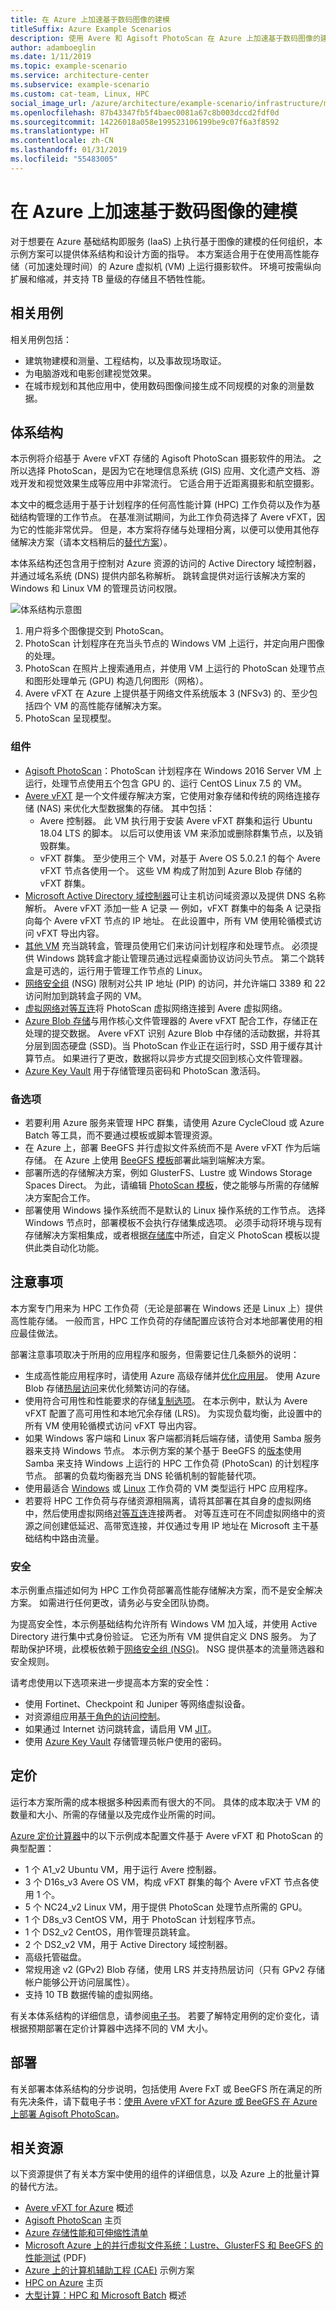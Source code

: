 ```yaml
---
title: 在 Azure 上加速基于数码图像的建模
titleSuffix: Azure Example Scenarios
description: 使用 Avere 和 Agisoft PhotoScan 在 Azure 上加速基于数码图像的建模
author: adamboeglin
ms.date: 1/11/2019
ms.topic: example-scenario
ms.service: architecture-center
ms.subservice: example-scenario
ms.custom: cat-team, Linux, HPC
social_image_url: /azure/architecture/example-scenario/infrastructure/media/architecture-image-modeling.png
ms.openlocfilehash: 87b43347fb5f4baec0081a67c8b003dccd2fdf0d
ms.sourcegitcommit: 14226018a058e199523106199be9c07f6a3f8592
ms.translationtype: HT
ms.contentlocale: zh-CN
ms.lasthandoff: 01/31/2019
ms.locfileid: "55483005"
---
```

# <a name="accelerate-digital-image-based-modeling-on-azure"></a>在 Azure 上加速基于数码图像的建模

对于想要在 Azure 基础结构即服务 (IaaS) 上执行基于图像的建模的任何组织，本示例方案可以提供体系结构和设计方面的指导。 本方案适合用于在使用高性能存储（可加速处理时间）的 Azure 虚拟机 (VM) 上运行摄影软件。 环境可按需纵向扩展和缩减，并支持 TB 量级的存储且不牺牲性能。

## <a name="relevant-use-cases"></a>相关用例

相关用例包括：

- 建筑物建模和测量、工程结构，以及事故现场取证。
- 为电脑游戏和电影创建视觉效果。
- 在城市规划和其他应用中，使用数码图像间接生成不同规模的对象的测量数据。

## <a name="architecture"></a>体系结构

本示例将介绍基于 Avere vFXT 存储的 Agisoft PhotoScan 摄影软件的用法。 之所以选择 PhotoScan，是因为它在地理信息系统 (GIS) 应用、文化遗产文档、游戏开发和视觉效果生成等应用中非常流行。 它适合用于近距离摄影和航空摄影。

本文中的概念适用于基于计划程序的任何高性能计算 (HPC) 工作负荷以及作为基础结构管理的工作节点。  在基准测试期间，为此工作负荷选择了 Avere vFXT，因为它的性能非常优异。  但是，本方案将存储与处理相分离，以便可以使用其他存储解决方案（请本文档稍后的[替代方案](#alternatives)）。

本体系结构还包含用于控制对 Azure 资源的访问的 Active Directory 域控制器，并通过域名系统 (DNS) 提供内部名称解析。 跳转盒提供对运行该解决方案的 Windows 和 Linux VM 的管理员访问权限。

![体系结构示意图](./media/architecture-image-modeling.png)

1. 用户将多个图像提交到 PhotoScan。
2. PhotoScan 计划程序在充当头节点的 Windows VM 上运行，并定向用户图像的处理。
3. PhotoScan 在照片上搜索通用点，并使用 VM 上运行的 PhotoScan 处理节点和图形处理单元 (GPU) 构造几何图形（网格）。
4. Avere vFXT 在 Azure 上提供基于网络文件系统版本 3 (NFSv3) 的、至少包括四个 VM 的高性能存储解决方案。
5. PhotoScan 呈现模型。

### <a name="components"></a>组件

- [Agisoft PhotoScan](http://www.agisoft.com/)：PhotoScan 计划程序在 Windows 2016 Server VM 上运行，处理节点使用五个包含 GPU 的、运行 CentOS Linux 7.5 的 VM。
- [Avere vFXT](/azure/avere-vfxt/avere-vfxt-overview) 是一个文件缓存解决方案，它使用对象存储和传统的网络连接存储 (NAS) 来优化大型数据集的存储。 其中包括：
  - Avere 控制器。 此 VM 执行用于安装 Avere vFXT 群集和运行 Ubuntu 18.04 LTS 的脚本。 以后可以使用该 VM 来添加或删除群集节点，以及销毁群集。
  - vFXT 群集。 至少使用三个 VM，对基于 Avere OS 5.0.2.1 的每个 Avere vFXT 节点各使用一个。 这些 VM 构成了附加到 Azure Blob 存储的 vFXT 群集。
- [Microsoft Active Directory 域控制器](/windows/desktop/ad/active-directory-domain-services)可让主机访问域资源以及提供 DNS 名称解析。 Avere vFXT 添加一些 A 记录 — 例如，vFXT 群集中的每条 A 记录指向每个 Avere vFXT 节点的 IP 地址。 在此设置中，所有 VM 使用轮循模式访问 vFXT 导出内容。
- [其他 VM](/azure/virtual-machines/) 充当跳转盒，管理员使用它们来访问计划程序和处理节点。 必须提供 Windows 跳转盒才能让管理员通过远程桌面协议访问头节点。 第二个跳转盒是可选的，运行用于管理工作节点的 Linux。
- [网络安全组](/azure/virtual-network/manage-network-security-group) (NSG) 限制对公共 IP 地址 (PIP) 的访问，并允许端口 3389 和 22 访问附加到跳转盒子网的 VM。
- [虚拟网络对等互连](/azure/virtual-network/virtual-network-peering-overview)将 PhotoScan 虚拟网络连接到 Avere 虚拟网络。
- [Azure Blob 存储](/azure/storage/blobs/storage-blobs-introduction)与用作核心文件管理器的 Avere vFXT 配合工作，存储正在处理的提交数据。 Avere vFXT 识别 Azure Blob 中存储的活动数据，并将其分层到固态硬盘 (SSD)。当 PhotoScan 作业正在运行时，SSD 用于缓存其计算节点。 如果进行了更改，数据将以异步方式提交回到核心文件管理器。
- [Azure Key Vault](/azure/key-vault/key-vault-overview) 用于存储管理员密码和 PhotoScan 激活码。

### <a name="alternatives"></a>备选项

- 若要利用 Azure 服务来管理 HPC 群集，请使用 Azure CycleCloud 或 Azure Batch 等工具，而不要通过模板或脚本管理资源。
- 在 Azure 上，部署 BeeGFS 并行虚拟文件系统而不是 Avere vFXT 作为后端存储。 在 Azure 上使用 [BeeGFS 模板](https://github.com/paulomarquesc/beegfs-template)部署此端到端解决方案。
- 部署所选的存储解决方案，例如 GlusterFS、Lustre 或 Windows Storage Spaces Direct。 为此，请编辑 [PhotoScan 模板](https://github.com/paulomarquesc/photoscan-template)，使之能够与所需的存储解决方案配合工作。
- 部署使用 Windows 操作系统而不是默认的 Linux 操作系统的工作节点。 选择 Windows 节点时，部署模板不会执行存储集成选项。 必须手动将环境与现有存储解决方案相集成，或者根据[存储库](https://github.com/paulomarquesc/photoscan-template/blob/master/docs/AverePostDeploymentSteps.md)中所述，自定义 PhotoScan 模板以提供此类自动化功能。

## <a name="considerations"></a>注意事项

本方案专门用来为 HPC 工作负荷（无论是部署在 Windows 还是 Linux 上）提供高性能存储。 一般而言，HPC 工作负荷的存储配置应该符合对本地部署使用的相应最佳做法。

部署注意事项取决于所用的应用程序和服务，但需要记住几条额外的说明：

- 生成高性能应用程序时，请使用 Azure 高级存储并[优化应用层](/azure/virtual-machines/windows/premium-storage-performance)。 使用 Azure Blob 存储[热层访问](/azure/storage/blobs/storage-blob-storage-tiers)来优化频繁访问的存储。
- 使用符合可用性和性能要求的存储[复制选项](/azure/storage/common/storage-redundancy)。 在本示例中，默认为 Avere vFXT 配置了高可用性和本地冗余存储 (LRS)。 为实现负载均衡，此设置中的所有 VM 使用轮循模式访问 vFXT 导出内容。
- 如果 Windows 客户端和 Linux 客户端都消耗后端存储，请使用 Samba 服务器来支持 Windows 节点。 本示例方案的某个基于 BeeGFS 的[版本](https://github.com/paulomarquesc/beegfs-template)使用 Samba 来支持 Windows 上运行的 HPC 工作负荷 (PhotoScan) 的计划程序节点。 部署的负载均衡器充当 DNS 轮循机制的智能替代项。
- 使用最适合 [Windows](/azure/virtual-machines/windows/sizes-hpc) 或 [Linux](/azure/virtual-machines/linux/sizes?toc=%2fazure%2fvirtual-machines%2flinux%2ftoc.json) 工作负荷的 VM 类型运行 HPC 应用程序。
- 若要将 HPC 工作负荷与存储资源相隔离，请将其部署在其自身的虚拟网络中，然后使用虚拟网络[对等互连](/azure/virtual-network/virtual-network-peering-overview)连接两者。 对等互连可在不同虚拟网络中的资源之间创建低延迟、高带宽连接，并仅通过专用 IP 地址在 Microsoft 主干基础结构中路由流量。

### <a name="security"></a>安全

本示例重点描述如何为 HPC 工作负荷部署高性能存储解决方案，而不是安全解决方案。 如需进行任何更改，请务必与安全团队协商。

为提高安全性，本示例基础结构允许所有 Windows VM 加入域，并使用 Active Directory 进行集中式身份验证。 它还为所有 VM 提供自定义 DNS 服务。 为了帮助保护环境，此模板依赖于[网络安全组 (NSG)](/azure/virtual-network/security-overview)。 NSG 提供基本的流量筛选器和安全规则。

请考虑使用以下选项来进一步提高本方案的安全性：

- 使用 Fortinet、Checkpoint 和 Juniper 等网络虚拟设备。
- 对资源组应用[基于角色的访问控制](/azure/role-based-access-control/overview)。
- 如果通过 Internet 访问跳转盒，请启用 VM [JIT](/azure/security-center/security-center-just-in-time)。
- 使用 [Azure Key Vault](/azure/key-vault/quick-create-portal) 存储管理员帐户使用的密码。

## <a name="pricing"></a>定价

运行本方案所需的成本根据多种因素而有很大的不同。  具体的成本取决于 VM 的数量和大小、所需的存储量以及完成作业所需的时间。

[Azure 定价计算器](https://azure.com/e/42362ddfd2e245a28a8e78bc609c80f3)中的以下示例成本配置文件基于 Avere vFXT 和 PhotoScan 的典型配置：

- 1 个 A1\_v2 Ubuntu VM，用于运行 Avere 控制器。
- 3 个 D16s\_v3 Avere OS VM，构成 vFXT 群集的每个 Avere vFXT 节点各使用 1 个。
- 5 个 NC24\_v2 Linux VM，用于提供 PhotoScan 处理节点所需的 GPU。
- 1 个 D8s\_v3 CentOS VM，用于 PhotoScan 计划程序节点。
- 1 个 DS2\_v2 CentOS，用作管理员跳转盒。
- 2 个 DS2\_v2 VM，用于 Active Directory 域控制器。
- 高级托管磁盘。
- 常规用途 v2 (GPv2) Blob 存储，使用 LRS 并支持热层访问（只有 GPv2 存储帐户能够公开访问层属性）。
- 支持 10 TB 数据传输的虚拟网络。

有关本体系结构的详细信息，请参阅[电子书](https://azure.microsoft.com/en-us/resources/deploy-agisoft-photoscan-on-azure-with-azere-vfxt-for-azure-or-beegfs/)。 若要了解特定用例的定价变化，请根据预期部署在定价计算器中选择不同的 VM 大小。

## <a name="deployment"></a>部署

有关部署本体系结构的分步说明，包括使用 Avere FxT 或 BeeGFS 所在满足的所有先决条件，请下载电子书：[使用 Avere vFXT for Azure 或 BeeGFS 在 Azure 上部署 Agisoft PhotoScan](https://azure.microsoft.com/en-us/resources/deploy-agisoft-photoscan-on-azure-with-azere-vfxt-for-azure-or-beegfs/)。

## <a name="related-resources"></a>相关资源

以下资源提供了有关本方案中使用的组件的详细信息，以及 Azure 上的批量计算的替代方法。

- [Avere vFXT for Azure](/azure/avere-vfxt/avere-vfxt-overview) 概述
- [Agisoft PhotoScan](https://www.agisoft.com/) 主页
- [Azure 存储性能和可伸缩性清单](/azure/storage/common/storage-performance-checklist)
- [Microsoft Azure 上的并行虚拟文件系统：Lustre、GlusterFS 和 BeeGFS 的性能测试](https://azure.microsoft.com/mediahandler/files/resourcefiles/parallel-virtual-file-systems-on-microsoft-azure/Parallel_Virtual_File_Systems_on_Microsoft_Azure.pdf) (PDF)
- [Azure 上的计算机辅助工程 (CAE)](/azure/architecture/example-scenario/apps/hpc-saas) 示例方案
- [HPC on Azure](https://azure.microsoft.com/en-us/solutions/high-performance-computing/) 主页
- [大型计算：HPC 和 Microsoft Batch](https://azure.microsoft.com/en-us/solutions/big-compute/) 概述
